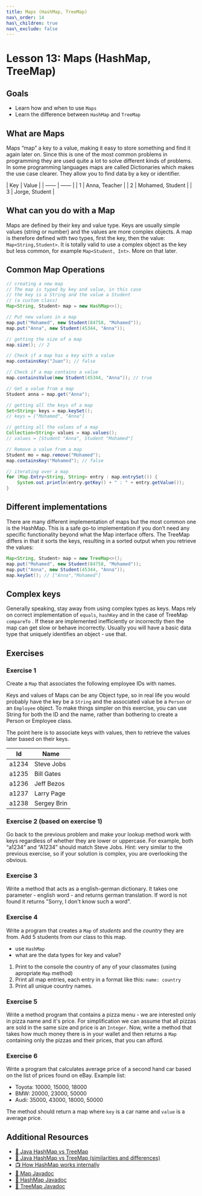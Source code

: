 ```yaml
---
title: Maps (HashMap, TreeMap)
nav\_order: 14
has\_children: true
nav\_exclude: false
---
```


# Lesson 13: Maps (HashMap, TreeMap)

## Goals

- Learn how and when to use `Maps`
- Learn the difference between `HashMap` and `TreeMap`

## What are Maps
Maps “map” a key to a value, making it easy to store something and find it again later on. Since this is one of the most common problems in programming they are used quite a lot to solve different kinds of problems. In some programming languages maps are called Dictionaries which makes the use case clearer. They allow you to find data by a key or identifier. 

| Key  | Value |
| —— | —— |
| 1      | Anna, Teacher |
| 2      | Mohamed, Student |
| 3      | Jorge, Student |

## What can you do with a Map
Maps are defined by their key and value type. Keys are usually simple values (string or number) and the values are more complex objects. A map is therefore defined with two types, first the key, then the value: `Map<String,Student>`. 
It is totally valid to use a complex object as the key but less common, for example `Map<Student, Int>`. More on that later.

## Common Map Operations
```java
// creating a new map
// The map is typed by key and value, in this case
// the key is a String and the value a Student
// (a custom class)
Map<String, Student> map = new HashMap<>();

// Put new values in a map
map.put("Mohamed", new Student(84758, "Mohamed"));
map.put("Anna", new Student(45344, "Anna"));

// getting the size of a map
map.size(); // 2

// Check if a map has a key with a value
map.containsKey("Juan"); // false

// Check if a map contains a value
map.containsValue(new Student(45344, "Anna")); // true

// Get a value from a map
Student anna = map.get("Anna");

// getting all the keys of a map
Set<String> keys = map.keySet();
// keys = ["Mohamed", "Anna"]

// getting all the values of a map
Collection<String> values = map.values();
// values = [Student "Anna", Student "Mohamed"]

// Remove a value from a map
Student mo = map.remove("Mohamed");
map.containsKey("Mohamed"); // false

// iterating over a map
for (Map.Entry<String, String> entry : map.entrySet()) {
    System.out.println(entry.getKey() + " : " + entry.getValue());
}
```

## Different implementations
There are many different implementation of maps but the most common one is the HashMap. This is a safe go-to implementation if you don’t need any specific functionality beyond what the Map interface offers.
The TreeMap differs in that it sorts the keys, resulting in a sorted output when you retrieve the values:
```java
Map<String, Student> map = new TreeMap<>();
map.put("Mohamed", new Student(84758, "Mohamed"));
map.put("Anna", new Student(45344, "Anna"));
map.keySet(); // ["Anna","Mohamed"]
```

## Complex keys
Generally speaking, stay away from using complex types as keys. Maps rely on correct implementation of `equals`, `hashKey` and in the case of TreeMap `compareTo` . If these are implemented inefficiently or incorrectly then the map can get slow or behave incorrectly. 
Usually you will have a basic data type that uniquely identifies an object - use that.

## Exercises

### Exercise 1

Create a `Map` that associates the following employee IDs with names. 

Keys and values of Maps can be any Object type, so in real life you would probably have the key be a `String` and the associated value be a `Person` or an `Employee` object. To make things simpler on this exercise, you can use String for both the ID and the name, rather than bothering to create a Person or Employee class. 

The point here is to associate keys with values, then to retrieve the values later based on their keys.

| Id | Name |
|----|------|
| a1234 | Steve Jobs |
| a1235 | Bill Gates |
| a1236 | Jeff Bezos |
| a1237 | Larry Page |
| a1238 | Sergey Brin |


### Exercise 2 (based on exercise 1)

Go back to the previous problem and make your lookup method work with keys regardless of whether they are lower or uppercase. For example, both “a1234” and “A1234” should match Steve Jobs. Hint: very similar to the previous exercise, so if your solution is complex, you are overlooking the obvious.


### Exercise 3

Write a method that acts as a english-german dictionary. It takes one parameter - english word - and returns german translation. 
If word is not found it returns "Sorry, I don't know such a word".

### Exercise 4

<ResponsiveImage src="/people-map.jpg"></ResponsiveImage>

Write a program that creates a `Map` of *students* and the *country* they are from. Add 5 students from our class to this map.

- use `HashMap`
- what are the data types for key and value?

1. Print to the console the country of any of your classmates (using apropriate `Map` method)
2. Print all map entries, each entry in a format like this: `name: country`
3. Print all unique country names.

### Exercise 5

Write a method program that contains a pizza menu - we are interested only in pizza name and it's price. 
For simplification we can assume that all pizzas are sold in the same size and price is an `Integer`. 
Now, write a method that takes how much money there is in your wallet and then returns a `Map` containing only the pizzas and their prices, that you can afford.

### Exercise 6

Write a program that calculates average price of a second hand car based on the list of prices found on eBay. Example list:

- Toyota: 10000, 15000, 18000
- BMW: 20000, 23000, 50000
- Audi: 35000, 43000, 18000, 50000

The method should return a map where `key` is a car name and `value` is a average price.


## Additional Resources

 - [📖 Java HashMap vs TreeMap](https://www.baeldung.com/java-treemap-vs-hashmap)
 - [📖 Java HashMap vs TreeMap (similarities and differences)](https://stackabuse.com/hashmap-and-treemap-in-java-differences-and-similarities)
 - [📺 How HashMap works internally](https://www.youtube.com/watch?v=CojCE-ojdGY)
 - [📄 Map Javadoc](https://docs.oracle.com/javase/8/docs/api/java/util/Map.html)
 - [📄 HashMap Javadoc](https://docs.oracle.com/javase/8/docs/api/java/util/HashMap.html)
 - [📄 TreeMap Javadoc](https://docs.oracle.com/javase/8/docs/api/java/util/TreeMap.html)
 